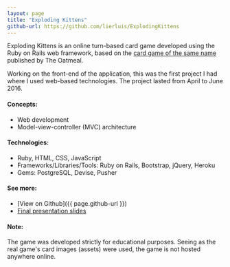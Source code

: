 ```yaml
---
layout: page
title: "Exploding Kittens"
github-url: https://github.com/lierluis/ExplodingKittens
---
```


Exploding Kittens is an online turn-based card game developed using
the Ruby on Rails web framework, based on the [card game of the same
name](https://explodingkittens.com) published by The Oatmeal.

Working on the front-end of the application, this was the first project I
had where I used web-based technologies. The project lasted from April to
June 2016.

#### Concepts:
* Web development
* Model-view-controller (MVC) architecture

#### Technologies:
* Ruby, HTML, CSS, JavaScript
* Frameworks/Libraries/Tools: Ruby on Rails, Bootstrap, jQuery, Heroku
* Gems: PostgreSQL, Devise, Pusher

#### See more:
* [View on Github]({{ page.github-url }})
* [Final presentation slides](https://goo.gl/uqdOK1)

#### Note:
The game was developed strictly for educational purposes.
Seeing as the real game's card images (assets) were used,
the game is not hosted anywhere online.
